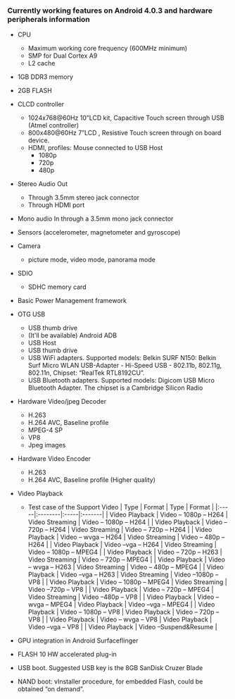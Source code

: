 ### Currently working features on Android 4.0.3 and hardware peripherals information ###

  * CPU
    * Maximum working core frequency (600MHz minimum)
    * SMP for Dual Cortex A9
    * L2 cache
  * 1GB DDR3 memory
  * 2GB FLASH
  * CLCD controller
    * 1024x768@60Hz       10”LCD kit, Capacitive Touch screen through USB (Atmel controller)
    * 800x480@60Hz          7”LCD , Resistive Touch screen through on board device.
    * HDMI, profiles:         Mouse connected to USB Host
      * 1080p
      * 720p
      * 480p
  * Stereo Audio Out
    * Through 3.5mm stereo jack connector
    * Through HDMI port
  * Mono audio In through a 3.5mm mono jack connector
  * Sensors  (accelerometer, magnetometer and gyroscope)
  * Camera
    * picture mode, video mode, panorama mode
  * SDIO
    * SDHC memory card
  * Basic Power Management framework
  * OTG USB
    * USB thumb drive
    * (It'll be available) Android ADB
    * USB Host
    * USB thumb drive
    * USB WiFi adapters. Supported models: Belkin SURF N150: Belkin Surf Micro WLAN USB-Adapter - Hi-Speed USB - 802.11b, 802.11g, 802.11n, Chipset: “RealTek RTL8192CU”.
    * USB Bluetooth adapters. Supported models: Digicom USB Micro Bluetooth Adapter. The chipset is a Cambridge Silicon Radio
  * Hardware Video/jpeg Decoder
    * H.263
    * H.264 AVC, Baseline profile
    * MPEG-4 SP
    * VP8
    * Jpeg images
  * Hardware Video Encoder
    * H.263
    * H.264 AVC, Baseline profile (Higher quality)
  * Video Playback
    * Test case of the Support Video
| Type |  Format | Type | Format |
|:-----|:--------|:-----|:-------|
| Video Playback | Video – 1080p – H264 | Video Streaming | Video – 1080p – H264 |
| Video Playback | Video – 720p – H264 | Video Streaming | Video – 720p – H264 |
| Video Playback | Video – wvga – H264 | Video Streaming | Video – 480p – H264 |
| Video Playback | Video –vga – H264 | Video Streaming | Video – 1080p – MPEG4 |
| Video Playback | Video – 720p – H263 | Video Streaming | Video – 720p – MPEG4 |
| Video Playback | Video – wvga – H263 | Video Streaming | Video – 480p – MPEG4 |
| Video Playback | Video –vga – H263 | Video Streaming | Video –1080p – VP8 |
| Video Playback | Video – 1080p – MPEG4 | Video Streaming | Video –720p – VP8 |
| Video Playback | Video – 720p – MPEG4 | Video Streaming | Video –480p – VP8 |
| Video Playback | Video – wvga – MPEG4 | Video Playback | Video –vga – MPEG4 |
| Video Playback | Video – 1080p – VP8 | Video Playback | Video – 720p – VP8 |
| Video Playback | Video – wvga – VP8 | Video Playback | Video –vga – VP8 |
| Video Playback | Video –Suspend&Resume |

  * GPU integration in Android Surfaceflinger
  * FLASH 10 HW accelerated plug-in
  * USB boot. Suggested USB key is the 8GB SanDisk Cruzer Blade
  * NAND boot: vInstaller procedure, for embedded Flash, could be obtained “on demand”.